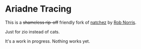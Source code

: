 # Ariadne Tracing

This is a ~~shameless rip-off~~ friendly fork
of [natchez](https://github.com/tpolecat/natchez) by [Rob Norris](https://github.com/tpolecat).

Just for zio instead of cats.

It's a work in progress. Nothing works yet.
